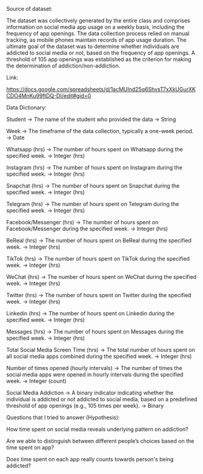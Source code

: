 Source of dataset:

The dataset was collectively generated by the entire class and comprises information on social media app usage on a weekly basis, including the frequency of app openings.
The data collection process relied on manual tracking, as mobile phones maintain records of app usage duration. 
The ultimate goal of the dataset was to determine whether individuals are addicted to social media or not, based on the frequency of app openings. 
A threshold of 105 app openings was established as the criterion for making the determination of addiction/non-addiction.

Link:

https://docs.google.com/spreadsheets/d/1acMUlnd25q6ShvsT7xXkUGurXKCDO4MnKu99ftDQ-DI/edit#gid=0

Data Dictionary:

Student -> The name of the student who provided the data -> String 

Week -> The timeframe of the data collection, typically a one-week period. -> Date 

Whatsapp (hrs) -> The number of hours spent on Whatsapp during the specified week. -> Integer (hrs) 

Instagram (hrs) -> The number of hours spent on Instagram during the specified week. -> Integer (hrs) 

Snapchat (hrs) -> The number of hours spent on Snapchat during the specified week. -> Integer (hrs) 

Telegram (hrs) -> The number of hours spent on Telegram during the specified week. -> Integer (hrs) 

Facebook/Messenger (hrs) -> The number of hours spent on Facebook/Messenger during the specified week. -> Integer (hrs) 

BeReal (hrs) -> The number of hours spent on BeReal during the specified week. -> Integer (hrs) 

TikTok (hrs) -> The number of hours spent on TikTok during the specified week. -> Integer (hrs) 

WeChat (hrs) -> The number of hours spent on WeChat during the specified week. -> Integer (hrs) 

Twitter (hrs) -> The number of hours spent on Twitter during the specified week. -> Integer (hrs)

Linkedin (hrs) -> The number of hours spent on Linkedin during the specified week. -> Integer (hrs) 

Messages (hrs) -> The number of hours spent on Messages during the specified week. -> Integer (hrs) 

Total Social Media Screen Time (hrs) -> The total number of hours spent on all social media apps combined during the specified week. -> Integer (hrs) 

Number of times opened (hourly intervals) -> The number of times the social media apps were opened in hourly intervals during the specified week. -> Integer (count)

Social Media Addiction -> A binary indicator indicating whether the individual is addicted or not addicted to social media, based on a predefined threshold of app openings (e.g., 105 times per week). -> Binary




Questions that I tried to answer (Hypothesis):

How time spent on social media reveals underlying pattern on addiction?

Are we able to distinguish between different people’s choices based on the time spent on app?

Does time spent on each app really counts towards person's being addicted?
